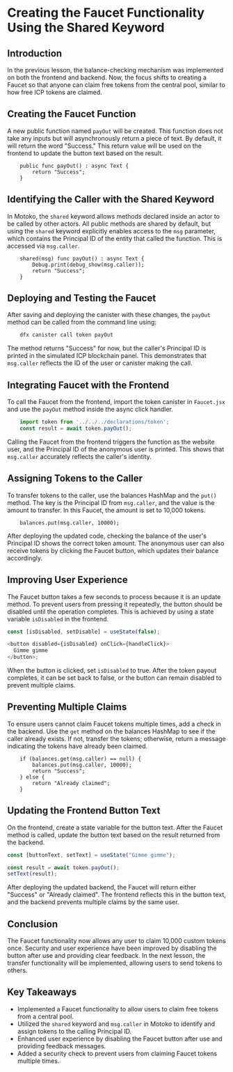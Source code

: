 # Creating the Faucet Functionality Using the Shared Keyword

## Introduction

In the previous lesson, the balance-checking mechanism was implemented on both the frontend and backend. Now, the focus shifts to creating a Faucet so that anyone can claim free tokens from the central pool, similar to how free ICP tokens are claimed.

## Creating the Faucet Function

A new public function named `payOut` will be created. This function does not take any inputs but will asynchronously return a piece of text. By default, it will return the word "Success." This return value will be used on the frontend to update the button text based on the result.

```mo
    public func payOut() : async Text {
        return "Success";
    }
```

## Identifying the Caller with the Shared Keyword

In Motoko, the `shared` keyword allows methods declared inside an actor to be called by other actors. All public methods are shared by default, but using the `shared` keyword explicitly enables access to the `msg` parameter, which contains the Principal ID of the entity that called the function. This is accessed via `msg.caller`.

```mo
    shared(msg) func payOut() : async Text {
        Debug.print(debug_show(msg.caller));
        return "Success";
    }
```

## Deploying and Testing the Faucet

After saving and deploying the canister with these changes, the `payOut` method can be called from the command line using:

```bash
    dfx canister call token payOut
```

The method returns "Success" for now, but the caller's Principal ID is printed in the simulated ICP blockchain panel. This demonstrates that `msg.caller` reflects the ID of the user or canister making the call.

## Integrating Faucet with the Frontend

To call the Faucet from the frontend, import the token canister in `Faucet.jsx` and use the `payOut` method inside the async click handler.

```js
    import token from '../../../declarations/token';
    const result = await token.payOut();
```

Calling the Faucet from the frontend triggers the function as the website user, and the Principal ID of the anonymous user is printed. This shows that `msg.caller` accurately reflects the caller's identity.

## Assigning Tokens to the Caller

To transfer tokens to the caller, use the balances HashMap and the `put()` method. The key is the Principal ID from `msg.caller`, and the value is the amount to transfer. In this Faucet, the amount is set to 10,000 tokens.

```mo
    balances.put(msg.caller, 10000);
```

After deploying the updated code, checking the balance of the user's Principal ID shows the correct token amount. The anonymous user can also receive tokens by clicking the Faucet button, which updates their balance accordingly.

## Improving User Experience

The Faucet button takes a few seconds to process because it is an update method. To prevent users from pressing it repeatedly, the button should be disabled until the operation completes. This is achieved by using a state variable `isDisabled` in the frontend.

```js
const [isDisabled, setDisable] = useState(false);

<button disabled={isDisabled} onClick={handleClick}>
  Gimme gimme
</button>;
```

When the button is clicked, set `isDisabled` to true. After the token payout completes, it can be set back to false, or the button can remain disabled to prevent multiple claims.

## Preventing Multiple Claims

To ensure users cannot claim Faucet tokens multiple times, add a check in the backend. Use the `get` method on the balances HashMap to see if the caller already exists. If not, transfer the tokens; otherwise, return a message indicating the tokens have already been claimed.

```mo
    if (balances.get(msg.caller) == null) {
        balances.put(msg.caller, 10000);
        return "Success";
    } else {
        return "Already claimed";
    }
```

## Updating the Frontend Button Text

On the frontend, create a state variable for the button text. After the Faucet method is called, update the button text based on the result returned from the backend.

```js
const [buttonText, setText] = useState("Gimme gimme");

const result = await token.payOut();
setText(result);
```

After deploying the updated backend, the Faucet will return either "Success" or "Already claimed". The frontend reflects this in the button text, and the backend prevents multiple claims by the same user.

## Conclusion

The Faucet functionality now allows any user to claim 10,000 custom tokens once. Security and user experience have been improved by disabling the button after use and providing clear feedback. In the next lesson, the transfer functionality will be implemented, allowing users to send tokens to others.

## Key Takeaways

- Implemented a Faucet functionality to allow users to claim free tokens from a central pool.
- Utilized the `shared` keyword and `msg.caller` in Motoko to identify and assign tokens to the calling Principal ID.
- Enhanced user experience by disabling the Faucet button after use and providing feedback messages.
- Added a security check to prevent users from claiming Faucet tokens multiple times.
